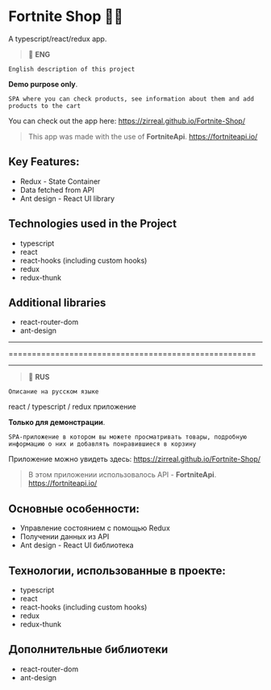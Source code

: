 # Fortnite Shop 🕺🏻

A typescript/react/redux app.

> :space_invader: **ENG**

``` English description of this project ```

**Demo purpose only**.

`SPA where you can check products, see information about them and add products to the cart`

You can check out the app here: 
https://zirreal.github.io/Fortnite-Shop/


>  This app was made with the use of **FortniteApi**.
https://fortniteapi.io/

## Key Features:
- Redux - State Container
- Data fetched from API
- Ant design - React UI library

## Technologies used in the Project
- typescript
- react
- react-hooks (including custom hooks)
- redux
- redux-thunk

## Additional  libraries
- react-router-dom
- ant-design


---

=====================================================

---


> :space_invader: **RUS**

``` Описание на русском языке ```

react / typescript / redux приложение

**Только для демонстрации**.

`SPA-приложение в котором вы можете просматривать товары, подробную информацию о них и добавлять понравившиеся в корзину`

Приложение можно увидеть здесь:
https://zirreal.github.io/Fortnite-Shop/


>  В этом приложении использовалось API -  **FortniteApi**.
https://fortniteapi.io/


## Основные особенности:
- Управление состоянием с помощью Redux
- Получении данных из API
- Ant design - React UI библиотека

## Технологии, использованные в проекте:
- typescript
- react
- react-hooks (including custom hooks)
- redux
- redux-thunk

## Дополнительные библиотеки
- react-router-dom
- ant-design


